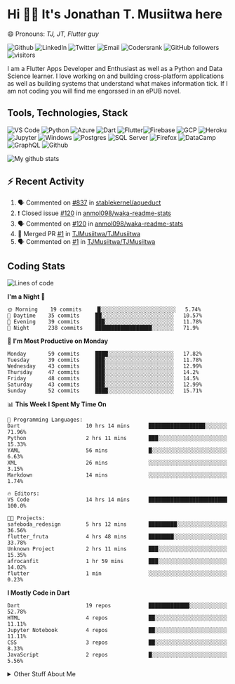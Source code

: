 # Hi 👋🏾 It's Jonathan T. Musiitwa here 
😄 Pronouns: *TJ, JT, Flutter guy*

![Github](https://img.shields.io/badge/TJonathan-lightgrey?style=social&logo=github&link=https://github.com/TJMusiitwa) ![LinkedIn](https://img.shields.io/badge/Jonathan_Musiitwa-lightgrey?style=social&logo=linkedin&link=https://www.linkedin.com/in/jonathan-musiitwa-a1107610a/) ![Twitter](https://img.shields.io/badge/TJMusiitwa-lightgrey?style=social&logo=twitter&link=https%3A%2F%2Ftwitter.com%2FTJMusiitwa) ![Email](https://img.shields.io/badge/jonamusiitwa-lightgrey?style=social&logo=microsoft-outlook&link=mailto:jonamusiitwa@outlook.com) ![Codersrank](https://img.shields.io/badge/TJMusiitwa-lightgrey?style=social&logo=codersrank&link=https://profile.codersrank.io/user/tjmusiitwa/) ![GitHub followers](https://img.shields.io/github/followers/TJMusiitwa?style=social)  ![visitors](https://visitor-badge.glitch.me/badge?page_id=TJMusiitwa.TJMusiitwa)

I am a Flutter Apps Developer and Enthusiast as well as a Python and Data Science learner. I love working on and building cross-platform applications as well as building systems that understand what makes information tick. If I am not coding you will find me engorssed in an ePUB novel.

## Tools, Technologies, Stack

![VS Code](https://img.shields.io/badge/VS_Code-blue?style=for-the-badge&logo=visual-studio-code) ![Python](https://img.shields.io/badge/Python-lightgrey?style=for-the-badge&logo=python) ![Azure](https://img.shields.io/badge/Microsoft_Azure-lightblue?style=for-the-badge&logo=microsoft-azure) ![Dart](https://img.shields.io/badge/Dart-informational?style=for-the-badge&logo=dart) ![Flutter](https://img.shields.io/badge/Flutter-informational?style=for-the-badge&logo=flutter)![Firebase](https://img.shields.io/badge/Firebase-yellow?style=for-the-badge&logo=firebase&)  ![GCP](https://img.shields.io/badge/Google_Cloud-lightgrey?style=for-the-badge&logo=google-cloud) ![Heroku](https://img.shields.io/badge/Heroku-purple?style=for-the-badge&logo=heroku)  ![Jupyter](https://img.shields.io/badge/Jupyter-lightgrey?style=for-the-badge&logo=jupyter) ![Windows](https://img.shields.io/badge/Windows-lightblue?style=for-the-badge&logo=windows) ![Postgres](https://img.shields.io/badge/Postgresql-black?style=for-the-badge&logo=postgresql) ![SQL Server](https://img.shields.io/badge/SQL_Server-red?style=for-the-badge&logo=microsoft-sql-server) ![Firefox](https://img.shields.io/badge/Firefox-important?style=for-the-badge&logo=firefox-browser&logoColor=white) ![DataCamp](https://img.shields.io/badge/Datacamp-lightgrey?style=for-the-badge&logo=datacamp) ![GraphQL](https://img.shields.io/badge/GraphQL-magenta?style=for-the-badge&logo=graphql) ![Github](https://img.shields.io/badge/Github-black?style=for-the-badge&logo=github)

![My github stats](https://github-readme-stats.vercel.app/api?username=TJMusiitwa&show_icons=true&count_private=true&theme=radical)

## ⚡ Recent Activity
<!--START_SECTION:activity-->
1. 🗣 Commented on [#837](https://github.com/stablekernel/aqueduct/issues/837) in [stablekernel/aqueduct](https://github.com/stablekernel/aqueduct)
2. ❗️ Closed issue [#120](https://github.com/anmol098/waka-readme-stats/issues/120) in [anmol098/waka-readme-stats](https://github.com/anmol098/waka-readme-stats)
3. 🗣 Commented on [#120](https://github.com/anmol098/waka-readme-stats/issues/120) in [anmol098/waka-readme-stats](https://github.com/anmol098/waka-readme-stats)
4. 🎉 Merged PR [#1](https://github.com/TJMusiitwa/TJMusiitwa/pull/1) in [TJMusiitwa/TJMusiitwa](https://github.com/TJMusiitwa/TJMusiitwa)
5. 🗣 Commented on [#1](https://github.com/TJMusiitwa/TJMusiitwa/issues/1) in [TJMusiitwa/TJMusiitwa](https://github.com/TJMusiitwa/TJMusiitwa)
<!--END_SECTION:activity-->

## Coding Stats
<!--START_SECTION:waka-->
![Lines of code](https://img.shields.io/badge/From%20Hello%20World%20I%27ve%20Written-13.6%20million%20lines%20of%20code-blue)

**I'm a Night 🦉** 

```text
🌞 Morning    19 commits     █░░░░░░░░░░░░░░░░░░░░░░░░   5.74% 
🌆 Daytime    35 commits     ██░░░░░░░░░░░░░░░░░░░░░░░   10.57% 
🌃 Evening    39 commits     ███░░░░░░░░░░░░░░░░░░░░░░   11.78% 
🌙 Night      238 commits    ██████████████████░░░░░░░   71.9%

```
📅 **I'm Most Productive on Monday** 

```text
Monday       59 commits     ████░░░░░░░░░░░░░░░░░░░░░   17.82% 
Tuesday      39 commits     ███░░░░░░░░░░░░░░░░░░░░░░   11.78% 
Wednesday    43 commits     ███░░░░░░░░░░░░░░░░░░░░░░   12.99% 
Thursday     47 commits     ███░░░░░░░░░░░░░░░░░░░░░░   14.2% 
Friday       48 commits     ███░░░░░░░░░░░░░░░░░░░░░░   14.5% 
Saturday     43 commits     ███░░░░░░░░░░░░░░░░░░░░░░   12.99% 
Sunday       52 commits     ████░░░░░░░░░░░░░░░░░░░░░   15.71%

```


📊 **This Week I Spent My Time On** 

```text
💬 Programming Languages: 
Dart                     10 hrs 14 mins      ██████████████████░░░░░░░   71.96% 
Python                   2 hrs 11 mins       ███░░░░░░░░░░░░░░░░░░░░░░   15.33% 
YAML                     56 mins             █░░░░░░░░░░░░░░░░░░░░░░░░   6.63% 
XML                      26 mins             ░░░░░░░░░░░░░░░░░░░░░░░░░   3.15% 
Markdown                 14 mins             ░░░░░░░░░░░░░░░░░░░░░░░░░   1.74%

🔥 Editors: 
VS Code                  14 hrs 14 mins      █████████████████████████   100.0%

🐱‍💻 Projects: 
safeboda_redesign        5 hrs 12 mins       █████████░░░░░░░░░░░░░░░░   36.56% 
flutter_fruta            4 hrs 48 mins       ████████░░░░░░░░░░░░░░░░░   33.78% 
Unknown Project          2 hrs 11 mins       ███░░░░░░░░░░░░░░░░░░░░░░   15.35% 
afrocanfit               1 hr 59 mins        ███░░░░░░░░░░░░░░░░░░░░░░   14.02% 
flutter                  1 min               ░░░░░░░░░░░░░░░░░░░░░░░░░   0.23%

```

**I Mostly Code in Dart** 

```text
Dart                     19 repos            █████████████░░░░░░░░░░░░   52.78% 
HTML                     4 repos             ██░░░░░░░░░░░░░░░░░░░░░░░   11.11% 
Jupyter Notebook         4 repos             ██░░░░░░░░░░░░░░░░░░░░░░░   11.11% 
CSS                      3 repos             ██░░░░░░░░░░░░░░░░░░░░░░░   8.33% 
JavaScript               2 repos             █░░░░░░░░░░░░░░░░░░░░░░░░   5.56%

```



<!--END_SECTION:waka-->

<details>
  <summary>Other Stuff About Me</summary>
  
- Preference for e-books over physical books.
  
 - While Coding, Listening Music and developing useful code. ⭐️
  
  - Reading Novels, Action and Adventure, Autobiography & Biography, Comics, Detective and Mystery, Fantasy, Romance, Sci-Fi...pretty much if you know my novel genres, you already know all my movie and tv genres as well. 😉
  
  - I have a surprising affinity for musical artisits whose names start with the letter '**J**'.
  - A big Formula 1 🏎 fan...a great need for speed. Go Team **MercedesAMG**
 </details>

